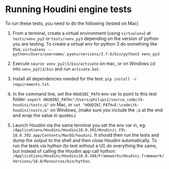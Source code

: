 
# Running Houdini engine tests

To run these tests, you need to do the following (tested on Mac)

1. From a terminal, create a virtual environment (using `virtualenv`) at `tests/venv_py2` or `tests/venv_py3` depending on the version of python you are testing. To create a virtual env for python 3 do something like this: `virtualenv --python=/Users/username/.pyenv/versions/3.7.6/bin/python3 venv_py3`
2. Execute `source venv_py2|3/bin/activate` on mac, or on Windows cd into `venv_py2|3/bin` and run `activate.bat`.
3. Install all dependencies needed for the test: `pip install -r requirements.txt`.

4. In the command line, set the `HOUDINI_PATH` env var to point to this test folder: `export HOUDINI_PATH="/Users/philips1/source_code/tk-houdini/tests;&"` on Mac, or `set "HOUDINI_PATH=E:\code\tk-houdini\tests;&"` on Windows, (make sure you include the `;&` at the end and wrap the value in quotes.)
5. Launch Houdini via the same terminal you set the env var in, eg: `/Applications/Houdini/Houdini18.0.392/Houdini\ FX\ 18.0.392.app/Contents/MacOS/houdini`. It should then run the tests and dump the output to the shell and then close Houdini automatically.
  To run the tests via hython (to test without a UI) do everything the same, but instead of calling the Houdini app call hython: `/Applications/Houdini/Houdini18.0.348/Frameworks/Houdini.framework/Versions/18.0/Resources/bin/hython`.
